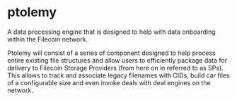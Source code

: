 # ptolemy
A data processing engine that is designed to help with data onboarding within the Filecoin network.

Ptolemy will consist of a series of component designed to help process entire existing file structures and allow users to efficiently package data for delivery to Filecoin Storage Providers (from here on in referred to as SPs).  This allows to track and associate legacy filenames with CIDs, build car files of a configurable size and even invoke deals with deal engines on the network.
